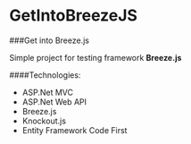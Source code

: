 GetIntoBreezeJS
===============

###Get into Breeze.js

Simple project for testing framework **Breeze.js**

####Technologies:
* ASP.Net MVC
* ASP.Net Web API
* Breeze.js
* Knockout.js
* Entity Framework Code First
